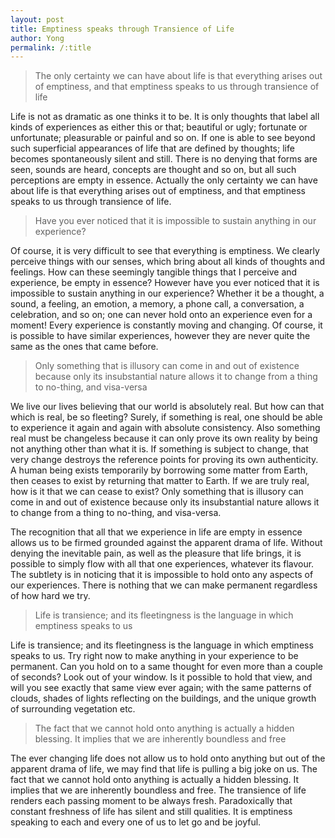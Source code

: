 ```yaml
---
layout: post
title: Emptiness speaks through Transience of Life
author: Yong
permalink: /:title
---
```


> The only certainty we can have about life is that everything arises out of emptiness, and that emptiness speaks to us through transience of life

Life is not as dramatic as one thinks it to be. It is only thoughts that label all kinds of experiences as either this or that; beautiful or ugly; fortunate or unfortunate; pleasurable or painful and so on. If one is able to see beyond such superficial appearances of life that are defined by thoughts; life becomes spontaneously silent and still. There is no denying that forms are seen, sounds are heard, concepts are thought and so on, but all such perceptions are empty in essence. Actually the only certainty we can have about life is that everything arises out of emptiness, and that emptiness speaks to us through transience of life. 

> Have you ever noticed that it is impossible to sustain anything in our experience? 

Of course, it is very difficult to see that everything is emptiness. We clearly perceive things with our senses, which bring about all kinds of thoughts and feelings. How can these seemingly tangible things that I perceive and experience, be empty in essence? However have you ever noticed that it is impossible to sustain anything in our experience? Whether it be a thought, a sound, a feeling, an emotion, a memory, a phone call, a conversation, a celebration, and so on; one can never hold onto an experience even for a moment! Every experience is constantly moving and changing. Of course, it is possible to have similar experiences, however they are never quite the same as the ones that came before.

> Only something that is illusory can come in and out of existence because only its insubstantial nature allows it to change from a thing to no-thing, and visa-versa

We live our lives believing that our world is absolutely real. But how can that which is real, be so fleeting? Surely, if something is real, one should be able to experience it again and again with absolute consistency. Also something real must be changeless because it can only prove its own reality by being not anything other than what it is. If something is subject to change, that very change destroys the reference points for proving its own authenticity. A human being exists temporarily by borrowing some matter from Earth, then ceases to exist by returning that matter to Earth. If we are truly real, how is it that we can cease to exist? Only something that is illusory can come in and out of existence because only its insubstantial nature allows it to change from a thing to no-thing, and visa-versa.

The recognition that all that we experience in life are empty in essence allows us to be firmed grounded against the apparent drama of life. Without denying the inevitable pain, as well as the pleasure that life brings, it is possible to simply flow with all that one experiences, whatever its flavour. The subtlety is in noticing that it is impossible to hold onto any aspects of our experiences. There is nothing that we can make permanent regardless of how hard we try.

> Life is transience; and its fleetingness is the language in which emptiness speaks to us

Life is transience; and its fleetingness is the language in which emptiness speaks to us. Try right now to make anything in your experience to be permanent. Can you hold on to a same thought for even more than a couple of seconds? Look out of your window. Is it possible to hold that view, and will you see exactly that same view ever again; with the same patterns of clouds, shades of lights reflecting on the buildings, and the unique growth of surrounding vegetation etc.

> The fact that we cannot hold onto anything is actually a hidden blessing. It implies that we are inherently boundless and free

The ever changing life does not allow us to hold onto anything but out of the apparent drama of life, we may find that life is pulling a big joke on us. The fact that we cannot hold onto anything is actually a hidden blessing. It implies that we are inherently boundless and free. The transience of life renders each passing moment to be always fresh. Paradoxically that constant freshness of life has silent and still qualities. It is emptiness speaking to each and every one of us to let go and be joyful.  


